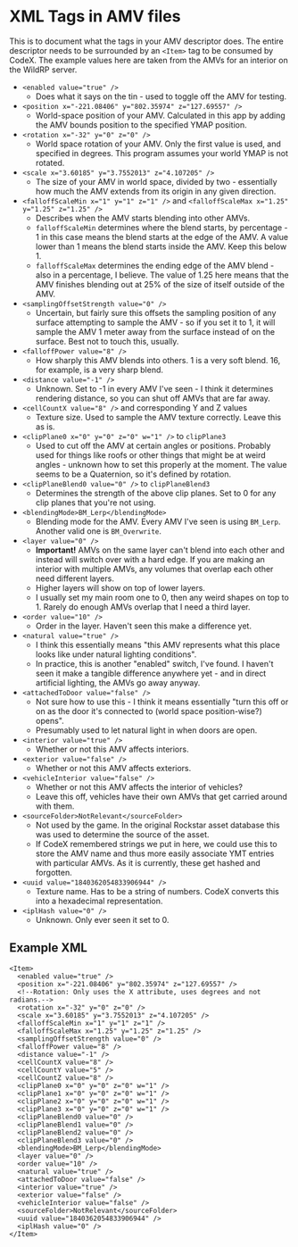# XML Tags in AMV files

This is to document what the tags in your AMV descriptor does. The entire descriptor needs to be surrounded by an 
`<Item>` tag to be consumed by CodeX. The example values here are taken from the AMVs for an interior on the WildRP 
server.

- `<enabled value="true" />`
  - Does what it says on the tin - used to toggle off the AMV for testing.
- `<position x="-221.08406" y="802.35974" z="127.69557" />`
  - World-space position of your AMV. Calculated in this app by adding the AMV bounds position to the specified YMAP 
    position.
- `<rotation x="-32" y="0" z="0" />`
  - World space rotation of your AMV. Only the first value is used, and specified in degrees. This program assumes 
    your world YMAP is not rotated.
- `<scale x="3.60185" y="3.7552013" z="4.107205" />`
  - The size of your AMV in world space, divided by two - essentially how much the AMV extends from its origin in 
    any given direction.
- `<falloffScaleMin x="1" y="1" z="1" />` and `<falloffScaleMax x="1.25" y="1.25" z="1.25" />`
  - Describes when the AMV starts blending into other AMVs.
  - `falloffScaleMin` determines where the blend starts, by percentage - 1 in this case means the blend starts at 
    the edge of the AMV. A value lower than 1 means the blend starts inside the AMV. Keep this below 1.
  - `falloffScaleMax` determines the ending edge of the AMV blend - also in a percentage, I believe. The value of 
     1.25 here means that the AMV finishes blending out at 25% of the size of itself outside of the AMV.
- `<samplingOffsetStrength value="0" />`
  - Uncertain, but fairly sure this offsets the sampling position of any surface attempting to sample the AMV - so 
    if you set it to 1, it will sample the AMV 1 meter away from the surface instead of on the surface. Best not to 
    touch this, usually.
- `<falloffPower value="8" />`
  - How sharply this AMV blends into others. 1 is a very soft blend. 16, for example, is a very sharp blend.
- `<distance value="-1" />`
  - Unknown. Set to -1 in every AMV I've seen - I think it determines rendering distance, so you can shut off AMVs 
    that are far away.
- `<cellCountX value="8" />` and corresponding Y and Z values
  - Texture size. Used to sample the AMV texture correctly. Leave this as is.
- `<clipPlane0 x="0" y="0" z="0" w="1" />` to `clipPlane3`
  - Used to cut off the AMV at certain angles or positions. Probably used for things like roofs or other things that 
    might be at weird angles - unknown how to set this properly at the moment. The value seems to be a Quaternion, 
    so it's defined by rotation.
- `<clipPlaneBlend0 value="0" />` to `clipPlaneBlend3`
  - Determines the strength of the above clip planes. Set to 0 for any clip planes that you're not using.
- `<blendingMode>BM_Lerp</blendingMode>`
  - Blending mode for the AMV. Every AMV I've seen is using `BM_Lerp`. Another valid one is `BM_Overwrite`.
- `<layer value="0" />`
  - **Important!** AMVs on the same layer can't blend into each other and instead will switch over with a hard edge. 
    If you are making an interior with multiple AMVs, any volumes that overlap each other need different layers.
  - Higher layers will show on top of lower layers.
  - I usually set my main room one to 0, then any weird shapes on top to 1. Rarely do enough AMVs overlap that I 
    need a third layer.
- `<order value="10" />`
  - Order in the layer. Haven't seen this make a difference yet.
- `<natural value="true" />`
  - I think this essentially means "this AMV represents what this place looks like under natural lighting conditions".
  - In practice, this is another "enabled" switch, I've found. I haven't seen it make a tangible difference anywhere 
    yet - and in direct artificial lighting, the AMVs go away anyway.
- `<attachedToDoor value="false" />`
  - Not sure how to use this - I think it means essentially "turn this off or on as the door it's connected to 
    (world space position-wise?) opens".
  - Presumably used to let natural light in when doors are open.
- `<interior value="true" />`
  - Whether or not this AMV affects interiors.
- `<exterior value="false" />`
  - Whether or not this AMV affects exteriors.
- `<vehicleInterior value="false" />`
  - Whether or not this AMV affects the interior of vehicles?
  - Leave this off, vehicles have their own AMVs that get carried around with them.
- `<sourceFolder>NotRelevant</sourceFolder>`
  - Not used by the game. In the original Rockstar asset database this was used to determine the source of the asset.
  - If CodeX remembered strings we put in here, we could use this to store the AMV name and thus more easily 
    associate YMT entries with particular AMVs. As it is currently, these get hashed and forgotten.
- `<uuid value="1840362054833906944" />`
  - Texture name. Has to be a string of numbers. CodeX converts this into a hexadecimal representation.
- `<iplHash value="0" />`
  - Unknown. Only ever seen it set to 0.

## Example XML

```
<Item>
  <enabled value="true" />
  <position x="-221.08406" y="802.35974" z="127.69557" />
  <!--Rotation: Only uses the X attribute, uses degrees and not radians.-->
  <rotation x="-32" y="0" z="0" />
  <scale x="3.60185" y="3.7552013" z="4.107205" />
  <falloffScaleMin x="1" y="1" z="1" />
  <falloffScaleMax x="1.25" y="1.25" z="1.25" />
  <samplingOffsetStrength value="0" />
  <falloffPower value="8" />
  <distance value="-1" />
  <cellCountX value="8" />
  <cellCountY value="5" />
  <cellCountZ value="8" />
  <clipPlane0 x="0" y="0" z="0" w="1" />
  <clipPlane1 x="0" y="0" z="0" w="1" />
  <clipPlane2 x="0" y="0" z="0" w="1" />
  <clipPlane3 x="0" y="0" z="0" w="1" />
  <clipPlaneBlend0 value="0" />
  <clipPlaneBlend1 value="0" />
  <clipPlaneBlend2 value="0" />
  <clipPlaneBlend3 value="0" />
  <blendingMode>BM_Lerp</blendingMode>
  <layer value="0" />
  <order value="10" />
  <natural value="true" />
  <attachedToDoor value="false" />
  <interior value="true" />
  <exterior value="false" />
  <vehicleInterior value="false" />
  <sourceFolder>NotRelevant</sourceFolder>
  <uuid value="1840362054833906944" />
  <iplHash value="0" />
</Item>
```